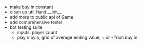 - make buy in constant
- clean up util.Hand.\_\_init\_\_
- add more to public api of Game
- add comprehensive tester
- bot testing suite
	- inputs: player count
	- play n by n, grid of average ending value, + or - from buy in

